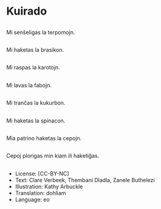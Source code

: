 # Kuirado

##
Mi senŝeligas la terpomojn.

##
Mi haketas la brasikon.

##
Mi raspas la karotojn.

##
Mi lavas la fabojn.

##
Mi tranĉas la kukurbon.

##
Mi haketas la spinacon.

##
Mia patrino haketas la cepojn.

##
Cepoj plorigas min kiam ili haketiĝas.

##
* License: [CC-BY-NC]
* Text: Clare Verbeek, Thembani Dladla, Zanele Buthelezi
* Illustration: Kathy Arbuckle
* Translation: dohliam
* Language: eo
